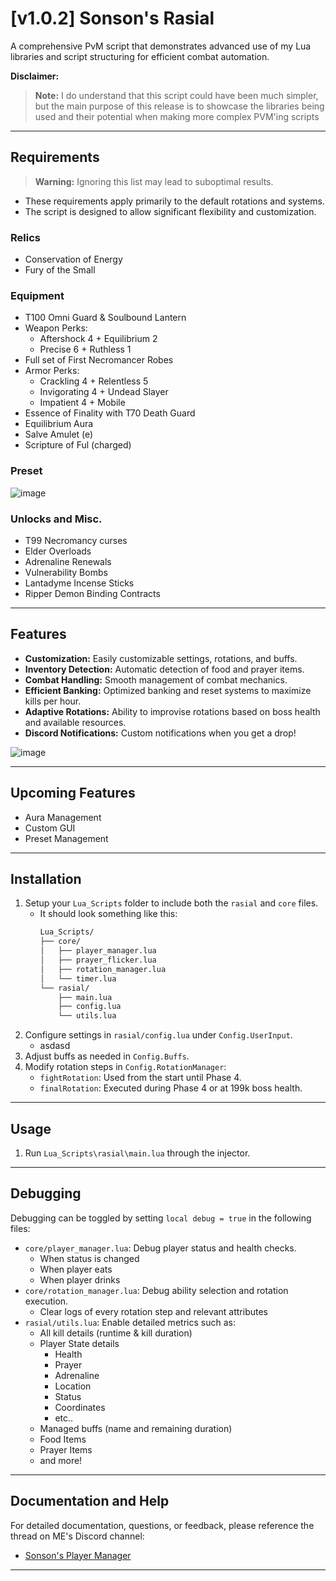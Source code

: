 # [v1.0.2] Sonson's Rasial

A comprehensive PvM script that demonstrates advanced use of my Lua libraries and script structuring for efficient combat automation.

**Disclaimer:**
> **Note:** I do understand that this script could have been much simpler, but the main purpose of this release is to showcase the libraries being used and their potential when making more complex PVM'ing scripts

---

## Requirements

> **Warning:** Ignoring this list may lead to suboptimal results.

- These requirements apply primarily to the default rotations and systems.
- The script is designed to allow significant flexibility and customization.

### Relics
- Conservation of Energy
- Fury of the Small

### Equipment
- T100 Omni Guard & Soulbound Lantern
- Weapon Perks:
  - Aftershock 4 + Equilibrium 2
  - Precise 6 + Ruthless 1
- Full set of First Necromancer Robes
- Armor Perks:
  - Crackling 4 + Relentless 5
  - Invigorating 4 + Undead Slayer
  - Impatient 4 + Mobile
- Essence of Finality with T70 Death Guard
- Equilibrium Aura
- Salve Amulet (e)
- Scripture of Ful (charged)

### Preset 
![image](https://github.com/user-attachments/assets/80df12de-e11b-4bfd-9463-ce8efcf92bdb)

### Unlocks and Misc.
- T99 Necromancy curses
- Elder Overloads
- Adrenaline Renewals
- Vulnerability Bombs
- Lantadyme Incense Sticks
- Ripper Demon Binding Contracts

---

## Features
- **Customization:** Easily customizable settings, rotations, and buffs.
- **Inventory Detection:** Automatic detection of food and prayer items.
- **Combat Handling:** Smooth management of combat mechanics.
- **Efficient Banking:** Optimized banking and reset systems to maximize kills per hour.
- **Adaptive Rotations:** Ability to improvise rotations based on boss health and available resources.
- **Discord Notifications:** Custom notifications when you get a drop!
  
![image](https://github.com/user-attachments/assets/5139bbef-46fc-4869-9447-6faf98bf2dcb)

---

## Upcoming Features
- Aura Management
- Custom GUI
- Preset Management

---

## Installation
1. Setup your `Lua_Scripts` folder to include both the `rasial` and `core` files.
   - It should look something like this:
      ```bash
      Lua_Scripts/
      ├── core/
      │   ├── player_manager.lua
      │   ├── prayer_flicker.lua
      │   ├── rotation_manager.lua
      │   └── timer.lua
      └── rasial/
          ├── main.lua
          ├── config.lua
          └── utils.lua
      ```
2. Configure settings in `rasial/config.lua` under `Config.UserInput`.
   - asdasd
3. Adjust buffs as needed in `Config.Buffs`.
4. Modify rotation steps in `Config.RotationManager`:
   - `fightRotation`: Used from the start until Phase 4.
   - `finalRotation`: Executed during Phase 4 or at 199k boss health.

---

## Usage
1. Run `Lua_Scripts\rasial\main.lua` through the injector.

---

## Debugging
Debugging can be toggled by setting `local debug = true` in the following files:
- `core/player_manager.lua`: Debug player status and health checks.
  - When status is changed
  - When player eats
  - When player drinks
- `core/rotation_manager.lua`: Debug ability selection and rotation execution.
  - Clear logs of every rotation step and relevant attributes
- `rasial/utils.lua`: Enable detailed metrics such as:
  - All kill details (runtime & kill duration)
  - Player State details
    - Health
    - Prayer
    - Adrenaline
    - Location
    - Status
    - Coordinates
    - etc..
  - Managed buffs (name and remaining duration)
  - Food Items
  - Prayer Items
  - and more!

---

## Documentation and Help
For detailed documentation, questions, or feedback, please reference the thread on ME's Discord channel:
- [Sonson's Player Manager](https://discord.com/channels/809828167015596053/1354535418166509660)

---

